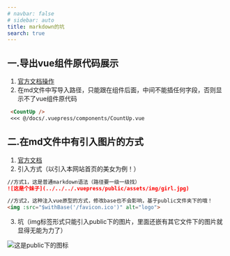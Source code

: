 ```yaml
---
# navbar: false
# sidebar: auto
title: markdown的坑
search: true
---
```



## 一.导出vue组件原代码展示

1. [官方文档操作](https://v0.vuepress.vuejs.org/zh/guide/markdown.html#%E5%AF%BC%E5%85%A5%E4%BB%A3%E7%A0%81%E6%AE%B5)
2. 在md文件中写导入路径，只能跟在组件后面，中间不能插任何字段，否则显示不了vue组件原代码
```md
 <CountUp />
 <<< @/docs/.vuepress/components/CountUp.vue
```

## 二.在md文件中有引入图片的方式
1. [官方文档](https://v1.vuepress.vuejs.org/zh/guide/assets.html#%E7%9B%B8%E5%AF%B9%E8%B7%AF%E5%BE%84)
2. 引入方式（以引入本网站首页的美女为例！）
```md
//方式1，这是普通markdown语法（路径要一级一级找）
![这是个妹子](../../../.vuepress/public/assets/img/girl.jpg)

//方式2，这种注入vue原型的方式，修改base也不会影响，基于public文件夹下的哦！
<img :src="$withBase('/favicon.ico')" alt="logo">
```

3. 坑（img标签形式只能引入public下的图片，里面还嵌有其它文件下的图片就显得无能为力了）


<img :src="$withBase('/favicon.ico')" alt="这是public下的图标">

